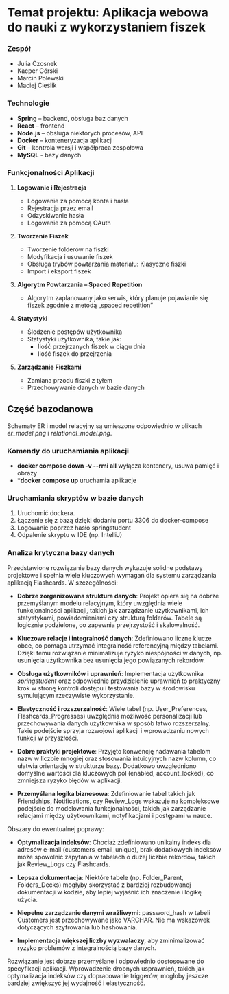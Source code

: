 # Temat projektu: Aplikacja webowa do nauki z wykorzystaniem fiszek

### Zespół
- Julia Czosnek
- Kacper Górski
- Marcin Polewski
- Maciej Cieślik

### Technologie
- **Spring** – backend, obsługa baz danych
- **React** – frontend
- **Node.js** – obsługa niektórych procesów, API
- **Docker** – konteneryzacja aplikacji
- **Git** – kontrola wersji i współpraca zespołowa
- **MySQL** - bazy danych

### Funkcjonalności Aplikacji

1. **Logowanie i Rejestracja**
   - Logowanie za pomocą konta i hasła
   - Rejestracja przez email
   - Odzyskiwanie hasła
   - Logowanie za pomocą OAuth

2. **Tworzenie Fiszek**
   - Tworzenie folderów na fiszki
   - Modyfikacja i usuwanie fiszek
   - Obsługa trybów powtarzania materiału: Klasyczne fiszki
   - Import i eksport fiszek

3. **Algorytm Powtarzania – Spaced Repetition**
   - Algorytm zaplanowany jako serwis, który planuje pojawianie się fiszek zgodnie z metodą „spaced repetition”

4. **Statystyki**
   - Śledzenie postępów użytkownika
   - Statystyki użytkownika, takie jak:
     - Ilość przejrzanych fiszek w ciągu dnia
     - Ilość fiszek do przejrzenia

5. **Zarządzanie Fiszkami**
   - Zamiana przodu fiszki z tyłem
   - Przechowywanie danych w bazie danych

## Część bazodanowa

Schematy ER i model relacyjny są umieszone odpowiednio w plikach <em>er_model.png</em> i <em>relational_model.png</em>.

### Komendy do uruchamiania aplikacji
- **docker compose down -v --rmi all** wyłącza kontenery, usuwa pamięć i obrazy
- ***docker compose up** uruchamia aplikacje

### Uruchamiania skryptów w bazie danych
1. Uruchomić dockera.
2. Łączenie się z bazą dzięki dodaniu portu 3306 do docker-compose
3. Logowanie poprzez hasło springstudent
4. Odpalenie skryptu w IDE (np. IntelliJ)

### Analiza krytyczna bazy danych

Przedstawione rozwiązanie bazy danych wykazuje solidne podstawy projektowe i spełnia wiele kluczowych wymagań dla systemu zarządzania aplikacją Flashcards. W szczególności:

- **Dobrze zorganizowana struktura danych**: Projekt opiera się na dobrze przemyślanym modelu relacyjnym, który uwzględnia wiele funkcjonalności aplikacji, takich jak zarządzanie użytkownikami, ich statystykami, powiadomieniami czy strukturą folderów. Tabele są logicznie podzielone, co zapewnia przejrzystość i skalowalność.

- **Kluczowe relacje i integralność danych**: Zdefiniowano liczne klucze obce, co pomaga utrzymać integralność referencyjną między tabelami. Dzięki temu rozwiązanie minimalizuje ryzyko niespójności w danych, np. usunięcia użytkownika bez usunięcia jego powiązanych rekordów.

- **Obsługa użytkowników i uprawnień**: Implementacja użytkownika <em>springstudent</em> oraz odpowiednie przydzielenie uprawnień to praktyczny krok w stronę kontroli dostępu i testowania bazy w środowisku symulującym rzeczywiste wykorzystanie.

- **Elastyczność i rozszerzalność**: Wiele tabel (np. User_Preferences, Flashcards_Progresses) uwzględnia możliwość personalizacji lub przechowywania danych użytkownika w sposób łatwo rozszerzalny. Takie podejście sprzyja rozwojowi aplikacji i wprowadzaniu nowych funkcji w przyszłości.

- **Dobre praktyki projektowe**: Przyjęto konwencję nadawania tabelom nazw w liczbie mnogiej oraz stosowania intuicyjnych nazw kolumn, co ułatwia orientację w strukturze bazy. Dodatkowo uwzględniono domyślne wartości dla kluczowych pól (enabled, account_locked), co zmniejsza ryzyko błędów w aplikacji.

- **Przemyślana logika biznesowa**: Zdefiniowanie tabel takich jak Friendships, Notifications, czy Review_Logs wskazuje na kompleksowe podejście do modelowania funkcjonalności, takich jak zarządzanie relacjami między użytkownikami, notyfikacjami i postępami w nauce.

Obszary do ewentualnej poprawy:

- **Optymalizacja indeksów**: Chociaż zdefiniowano unikalny indeks dla adresów e-mail (customers_email_unique), brak dodatkowych indeksów może spowolnić zapytania w tabelach o dużej liczbie rekordów, takich jak Review_Logs czy Flashcards.

- **Lepsza dokumentacja**: Niektóre tabele (np. Folder_Parent, Folders_Decks) mogłyby skorzystać z bardziej rozbudowanej dokumentacji w kodzie, aby lepiej wyjaśnić ich znaczenie i logikę użycia.

- **Niepełne zarządzanie danymi wrażliwymi**: password_hash w tabeli Customers jest przechowywane jako VARCHAR. Nie ma wskazówek dotyczących szyfrowania lub hashowania.

- **Implementacja większej liczby wyzwalaczy**, aby zminimalizować ryzyko problemów z integralnością bazy danych.

Rozwiązanie jest dobrze przemyślane i odpowiednio dostosowane do specyfikacji aplikacji.  Wprowadzenie drobnych usprawnień, takich jak optymalizacja indeksów czy dopracowanie triggerów, mogłoby jeszcze bardziej zwiększyć jej wydajność i elastyczność.